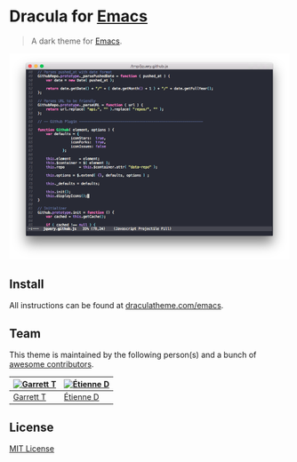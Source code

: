 # Dracula for [Emacs](https://www.gnu.org/software/emacs/)

> A dark theme for [Emacs](https://www.gnu.org/software/emacs/).

![Screenshot](./screenshot.png)

## Install

All instructions can be found at
[draculatheme.com/emacs](https://draculatheme.com/emacs).

## Team

This theme is maintained by the following person(s) and a bunch of
[awesome contributors](https://github.com/dracula/emacs/graphs/contributors).

[![Garrett T](https://avatars3.githubusercontent.com/u/1043908?v=3&s=70)](https://github.com/film42) | [![Étienne D](https://avatars3.githubusercontent.com/u/349239?v=3&s=70)](https://github.com/milouse) |
--- | --- |
[Garrett T](https://github.com/film42) | [Étienne D](https://github.com/milouse) |

## License

[MIT License](./LICENSE)
